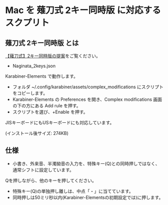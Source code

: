 # Mac を 薙刀式 2キー同時版 に対応するスクプリト

## 薙刀式 2キー同時版 とは

[【薙刀式】2キー同時版の提案](http://oookaworks.seesaa.net/article/479308905.html#gsc.tab=0)をご覧ください。

* Naginata_2keys.json

Karabiner-Elements で動作します。
* フォルダ ~/.config/karabiner/assets/complex_modifications にスクリプトをコピーします。
* Karabiner-Elements の Preferences を開き、Complex modifications 画面の下の方にある Add rule を押す。
* スクリプトを選び、+Enable を押す。

JISキーボードにもUSキーボードにも対応しています。

(インストール後サイズ: 274KB)

## 仕様

* 小書き、外来音、半濁拗音の入力を、特殊キー(Q)との同時押しではなく、通常シフトに設定しています。

Qを押しながら、他のキーを押してください。

* 特殊キー(Q)の単独押し離しは、中点「・」に当てています。
* 同時押しは50ミリ秒以内(Karabiner-Elementsの初期設定では)に押します。
